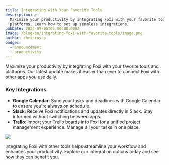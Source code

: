 ```yaml
---
title: Integrating with Your Favorite Tools
description: >-
  Maximize your productivity by integrating Foxi with your favorite tools and
  platforms. Learn how to set up seamless integrations.
pubDate: 2024-09-05T05:00:00.000Z
image: /blog/en/intgrating-foxi-with-favorite-tools/image.png
author: christos-p
badges:
  - announcement
  - productivity
---
```

Maximize your productivity by integrating Foxi with your favorite tools and platforms. Our latest update makes it easier than ever to connect Foxi with other apps you use daily.

### Key Integrations

- **Google Calendar**: Sync your tasks and deadlines with Google Calendar to ensure you're always on schedule.
- **Slack**: Receive Foxi notifications and updates directly in Slack. Stay informed without switching between apps.
- **Trello**: Import your Trello boards into Foxi for a unified project management experience. Manage all your tasks in one place.

![](/blog/en/intgrating-foxi-with-favorite-tools/post-03.png)

Integrating Foxi with other tools helps streamline your workflow and enhances your productivity. Explore our integration options today and see how they can benefit you.
